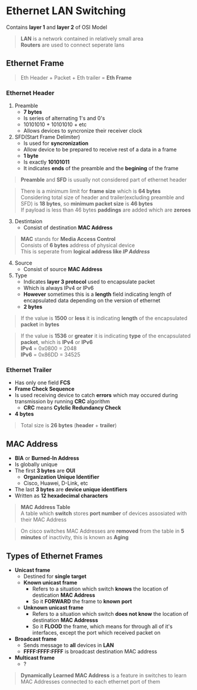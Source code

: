 # Ethernet LAN Switching
Contains **layer 1** and **layer 2** of OSI Model

> **LAN** is a network contained in relatively small area  
> **Routers** are used to connect seperate lans

## Ethernet Frame
> Eth Header + Packet + Eth trailer = **Eth Frame**

### Ethernet Header
1. Preamble
    * **7 bytes**
    * Is series of alternating 1's and 0's
    * 10101010 + 10101010 + etc
    * Allows devices to syncronize their receiver clock
2. SFD(Start Frame Delimiter)
    * Is used for **syncronization**
    * Allow device to be prepared to receive rest of a data in a frame
    * **1 byte**
    * Is exactly **10101011**
    * It indicates **ends** of the preamble and the **begining** of the frame
> **Preamble** and **SFD** is usually not considered part of ethernet header

> There is a minimum limit for **frame size** which is **64 bytes**  
> Considering total size of header and trailer(excluding preamble and SFD)
> is **18 bytes**, so **minimum packet size** is **46 bytes**  
> If payload is less than 46 bytes **paddings** are added which are **zeroes**

3. Destintaion
    * Consist of destination **MAC Address**
> **MAC** stands for **Media Access Control**  
> Consists of **6 bytes** address of physical device  
> This is seperate from **logical address like *IP Address***
4. Source
    * Consist of source **MAC Address**
5. Type
    * Indicates **layer 3 protocol** used to encapsulate packet
    * Which is always IPv4 or IPv6
    * **However** sometimes this is a **length** field indicating length of
      encapsulated data depending on the version of ethernet
    * **2 bytes**
> If the value is **1500** or **less** it is indicating **length** of the encapsulated **packet** in **bytes**

> If the value is **1536** or **greater** it is indicating **type** of the
> encapsulated **packet**, which is **IPv4** or **IPv6**  
> **IPv4** = 0x0800 = 2048  
> **IPv6** = 0x86DD = 34525

### Ethernet Trailer
* Has only one field **FCS**
* **Frame Check Sequence**
* Is used receiving device to catch **errors** which may occured during
  transmission by running **CRC** algorithm
  * **CRC** means **Cylclic Redundancy Check**
* **4 bytes**

> Total size is **26 bytes** (**header** + **trailer**)

## MAC Address
* **BIA** or **Burned-In Address**
* Is globally unique
* The first **3 bytes** are **OUI**
  * **Organization Unique Identifier**
  * Cisco, Huawei, D-Link, etc
* The last **3 bytes** are **device unique identifiers**
* Written as **12 hexadecimal characters**

> **MAC Address Table**  
> A table which **switch** stores **port number** of devices assosiated with
> their MAC Address

> On cisco switches MAC Addresses are **removed** from the table in **5 minutes**
> of inactivity, this is known as **Aging**

## Types of Ethernet Frames
* **Unicast frame**
  * Destined for **single target**
  * **Known unicast frame**
    * Refers to a situation which switch **knows** the location of destication
      **MAC Address**
    * So it **FORWARD** the frame to **known port**
  * **Unknown unicast frame**
    * Refers to a situation which switch **does not know** the location of
      destination **MAC Addresss**
    * So it **FLOOD** the frame, which means for through all of it's interfaces,
      except the port which received packet on
* **Broadcast frame**
  * Sends message to **all** devices in **LAN**
  * **FFFF:FFFF:FFFF** is broadcast destination MAC address
* **Multicast frame**
  * ?

> **Dynamically Learned MAC Address** is a feature in switches to learn
> MAC Addresses connected to each ethernet port of them
